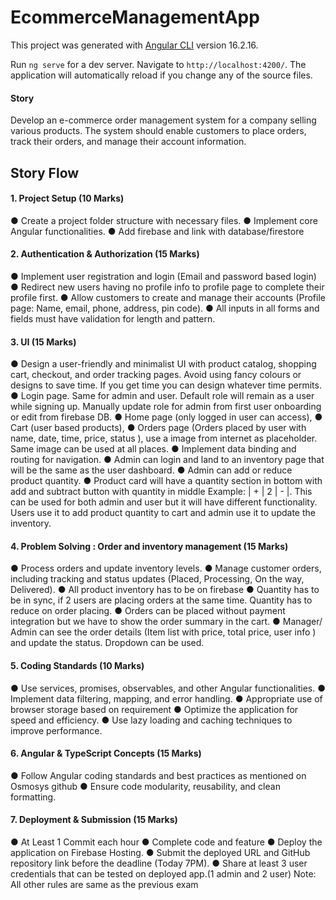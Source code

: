 # EcommerceManagementApp

This project was generated with [Angular CLI](https://github.com/angular/angular-cli) version 16.2.16.

Run `ng serve` for a dev server. Navigate to `http://localhost:4200/`. The application will automatically reload if you change any of the source files.

#### Story

Develop an e-commerce order management system for a company selling various products. The system should
enable customers to place orders, track their orders, and manage their account information.

## Story Flow

#### **1. Project Setup (10 Marks)**

● Create a project folder structure with necessary files.
● Implement core Angular functionalities.
● Add firebase and link with database/firestore

#### **2. Authentication & Authorization (15 Marks)**

● Implement user registration and login (Email and password based login)
● Redirect new users having no profile info to profile page to complete their profile first.
● Allow customers to create and manage their accounts (Profile page: Name, email, phone, address, pin
code).
● All inputs in all forms and fields must have validation for length and pattern.

#### **3. UI (15 Marks)**

● Design a user-friendly and minimalist UI with product catalog, shopping cart, checkout, and order tracking pages. Avoid using fancy colours or designs to save time. If you get time you can design whatever time permits.
● Login page. Same for admin and user. Default role will remain as a user while signing up. Manually update role for admin from first user onboarding or edit from firebase DB.
● Home page (only logged in user can access),
● Cart (user based products),
● Orders page (Orders placed by user with name, date, time, price, status ), use a image from internet as
placeholder. Same image can be used at all places.
● Implement data binding and routing for navigation.
● Admin can login and land to an inventory page that will be the same as the user dashboard.
● Admin can add or reduce product quantity.
● Product card will have a quantity section in bottom with add and subtract button with quantity in middle
Example: | + | 2 | - |. This can be used for both admin and user but it will have different functionality. Users use it to add product quantity to cart and admin use it to update the inventory.

#### **4. Problem Solving : Order and inventory management (15 Marks)**

● Process orders and update inventory levels.
● Manage customer orders, including tracking and status updates (Placed, Processing, On the way,
Delivered).
● All product inventory has to be on firebase
● Quantity has to be in sync, if 2 users are placing orders at the same time. Quantity has to reduce on
order placing.
● Orders can be placed without payment integration but we have to show the order summary in the cart.
● Manager/ Admin can see the order details (Item list with price, total price, user info ) and update the
status. Dropdown can be used.

#### **5. Coding Standards (10 Marks)**

● Use services, promises, observables, and other Angular functionalities.
● Implement data filtering, mapping, and error handling.
● Appropriate use of browser storage based on requirement
● Optimize the application for speed and efficiency.
● Use lazy loading and caching techniques to improve performance.

#### **6. Angular & TypeScript Concepts (15 Marks)**

● Follow Angular coding standards and best practices as mentioned on Osmosys github
● Ensure code modularity, reusability, and clean formatting.

#### **7. Deployment & Submission (15 Marks)**

● At Least 1 Commit each hour
● Complete code and feature
● Deploy the application on Firebase Hosting.
● Submit the deployed URL and GitHub repository link before the deadline (Today 7PM).
● Share at least 3 user credentials that can be tested on deployed app.(1 admin and 2 user)
Note: All other rules are same as the previous exam
